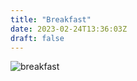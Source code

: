 ```yaml
---
title: "Breakfast"
date: 2023-02-24T13:36:03Z
draft: false
---
```

![breakfast](/blender/breakfast.jpg)
